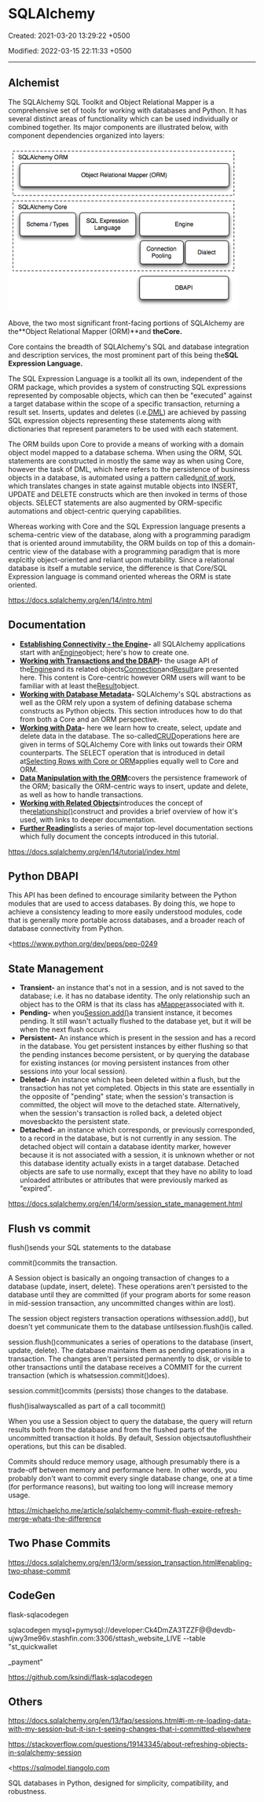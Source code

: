 # SQLAlchemy

Created: 2021-03-20 13:29:22 +0500

Modified: 2022-03-15 22:11:33 +0500

---

## Alchemist

The SQLAlchemy SQL Toolkit and Object Relational Mapper is a comprehensive set of tools for working with databases and Python. It has several distinct areas of functionality which can be used individually or combined together. Its major components are illustrated below, with component dependencies organized into layers:

![](media/SQLAlchemy-image1.png)

Above, the two most significant front-facing portions of SQLAlchemy are the**Object Relational Mapper (ORM)**and **theCore.**

Core contains the breadth of SQLAlchemy's SQL and database integration and description services, the most prominent part of this being the**SQL Expression Language.**

The SQL Expression Language is a toolkit all its own, independent of the ORM package, which provides a system of constructing SQL expressions represented by composable objects, which can then be "executed" against a target database within the scope of a specific transaction, returning a result set. Inserts, updates and deletes (i.e.[DML](https://docs.sqlalchemy.org/en/14/glossary.html#term-DML)) are achieved by passing SQL expression objects representing these statements along with dictionaries that represent parameters to be used with each statement.

The ORM builds upon Core to provide a means of working with a domain object model mapped to a database schema. When using the ORM, SQL statements are constructed in mostly the same way as when using Core, however the task of DML, which here refers to the persistence of business objects in a database, is automated using a pattern called[unit of work](https://docs.sqlalchemy.org/en/14/glossary.html#term-unit-of-work), which translates changes in state against mutable objects into INSERT, UPDATE and DELETE constructs which are then invoked in terms of those objects. SELECT statements are also augmented by ORM-specific automations and object-centric querying capabilities.

Whereas working with Core and the SQL Expression language presents a schema-centric view of the database, along with a programming paradigm that is oriented around immutability, the ORM builds on top of this a domain-centric view of the database with a programming paradigm that is more explcitly object-oriented and reliant upon mutability. Since a relational database is itself a mutable service, the difference is that Core/SQL Expression language is command oriented whereas the ORM is state oriented.

<https://docs.sqlalchemy.org/en/14/intro.html>

## Documentation
-   **[Establishing Connectivity - the Engine](https://docs.sqlalchemy.org/en/14/tutorial/engine.html#tutorial-engine)-** all SQLAlchemy applications start with an[Engine](https://docs.sqlalchemy.org/en/14/core/connections.html#sqlalchemy.engine.Engine)object; here's how to create one.
-   **[Working with Transactions and the DBAPI](https://docs.sqlalchemy.org/en/14/tutorial/dbapi_transactions.html#tutorial-working-with-transactions)-** the usage API of the[Engine](https://docs.sqlalchemy.org/en/14/core/connections.html#sqlalchemy.engine.Engine)and its related objects[Connection](https://docs.sqlalchemy.org/en/14/core/connections.html#sqlalchemy.engine.Connection)and[Result](https://docs.sqlalchemy.org/en/14/core/connections.html#sqlalchemy.engine.Result)are presented here. This content is Core-centric however ORM users will want to be familiar with at least the[Result](https://docs.sqlalchemy.org/en/14/core/connections.html#sqlalchemy.engine.Result)object.
-   **[Working with Database Metadata](https://docs.sqlalchemy.org/en/14/tutorial/metadata.html#tutorial-working-with-metadata)-** SQLAlchemy's SQL abstractions as well as the ORM rely upon a system of defining database schema constructs as Python objects. This section introduces how to do that from both a Core and an ORM perspective.
-   **[Working with Data](https://docs.sqlalchemy.org/en/14/tutorial/data.html#tutorial-working-with-data)-** here we learn how to create, select, update and delete data in the database. The so-called[CRUD](https://docs.sqlalchemy.org/en/14/glossary.html#term-CRUD)operations here are given in terms of SQLAlchemy Core with links out towards their ORM counterparts. The SELECT operation that is introduced in detail at[Selecting Rows with Core or ORM](https://docs.sqlalchemy.org/en/14/tutorial/data_select.html#tutorial-selecting-data)applies equally well to Core and ORM.
-   [**Data Manipulation with the ORM**](https://docs.sqlalchemy.org/en/14/tutorial/orm_data_manipulation.html#tutorial-orm-data-manipulation)covers the persistence framework of the ORM; basically the ORM-centric ways to insert, update and delete, as well as how to handle transactions.
-   [**Working with Related Objects**](https://docs.sqlalchemy.org/en/14/tutorial/orm_related_objects.html#tutorial-orm-related-objects)introduces the concept of the[relationship()](https://docs.sqlalchemy.org/en/14/orm/relationship_api.html#sqlalchemy.orm.relationship)construct and provides a brief overview of how it's used, with links to deeper documentation.
-   [**Further Reading**](https://docs.sqlalchemy.org/en/14/tutorial/further_reading.html#tutorial-further-reading)lists a series of major top-level documentation sections which fully document the concepts introduced in this tutorial.

<https://docs.sqlalchemy.org/en/14/tutorial/index.html>

## Python DBAPI

This API has been defined to encourage similarity between the Python modules that are used to access databases. By doing this, we hope to achieve a consistency leading to more easily understood modules, code that is generally more portable across databases, and a broader reach of database connectivity from Python.

<https://www.python.org/dev/peps/pep-0249

## State Management
-   **Transient-** an instance that's not in a session, and is not saved to the database; i.e. it has no database identity. The only relationship such an object has to the ORM is that its class has a[Mapper](https://docs.sqlalchemy.org/en/14/orm/mapping_api.html#sqlalchemy.orm.Mapper)associated with it.
-   **Pending-** when you[Session.add()](https://docs.sqlalchemy.org/en/14/orm/session_api.html#sqlalchemy.orm.Session.add)a transient instance, it becomes pending. It still wasn't actually flushed to the database yet, but it will be when the next flush occurs.
-   **Persistent-** An instance which is present in the session and has a record in the database. You get persistent instances by either flushing so that the pending instances become persistent, or by querying the database for existing instances (or moving persistent instances from other sessions into your local session).
-   **Deleted-** An instance which has been deleted within a flush, but the transaction has not yet completed. Objects in this state are essentially in the opposite of "pending" state; when the session's transaction is committed, the object will move to the detached state. Alternatively, when the session's transaction is rolled back, a deleted object movesbackto the persistent state.
-   **Detached-** an instance which corresponds, or previously corresponded, to a record in the database, but is not currently in any session. The detached object will contain a database identity marker, however because it is not associated with a session, it is unknown whether or not this database identity actually exists in a target database. Detached objects are safe to use normally, except that they have no ability to load unloaded attributes or attributes that were previously marked as "expired".

<https://docs.sqlalchemy.org/en/14/orm/session_state_management.html>

## Flush vs commit

flush()sends your SQL statements to the database

commit()commits the transaction.

A Session object is basically an ongoing transaction of changes to a database (update, insert, delete). These operations aren't persisted to the database until they are committed (if your program aborts for some reason in mid-session transaction, any uncommitted changes within are lost).

The session object registers transaction operations withsession.add(), but doesn't yet communicate them to the database untilsession.flush()is called.

session.flush()communicates a series of operations to the database (insert, update, delete). The database maintains them as pending operations in a transaction. The changes aren't persisted permanently to disk, or visible to other transactions until the database receives a COMMIT for the current transaction (which is whatsession.commit()does).

session.commit()commits (persists) those changes to the database.

flush()isalwayscalled as part of a call tocommit()

When you use a Session object to query the database, the query will return results both from the database and from the flushed parts of the uncommitted transaction it holds. By default, Session objectsautoflushtheir operations, but this can be disabled.

Commits should reduce memory usage, although presumably there is a trade-off between memory and performance here. In other words, you probably don't want to commit every single database change, one at a time (for performance reasons), but waiting too long will increase memory usage.

<https://michaelcho.me/article/sqlalchemy-commit-flush-expire-refresh-merge-whats-the-difference>

## Two Phase Commits

<https://docs.sqlalchemy.org/en/13/orm/session_transaction.html#enabling-two-phase-commit>

## CodeGen

flask-sqlacodegen

sqlacodegen mysql+pymysql://developer:Ck4DmZA3TZZF@@devdb-ujwy3me96v.stashfin.com:3306/sttash_website_LIVE --table "st_quickwallet

_payment"

<https://github.com/ksindi/flask-sqlacodegen>

## Others

<https://docs.sqlalchemy.org/en/13/faq/sessions.html#i-m-re-loading-data-with-my-session-but-it-isn-t-seeing-changes-that-i-committed-elsewhere>

<https://stackoverflow.com/questions/19143345/about-refreshing-objects-in-sqlalchemy-session>

<https://sqlmodel.tiangolo.com

SQL databases in Python, designed for simplicity, compatibility, and robustness.

